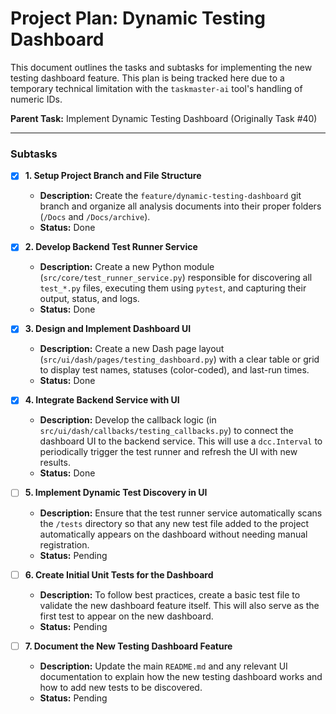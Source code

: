 # Project Plan: Dynamic Testing Dashboard

This document outlines the tasks and subtasks for implementing the new testing dashboard feature. This plan is being tracked here due to a temporary technical limitation with the `taskmaster-ai` tool's handling of numeric IDs.

**Parent Task:** Implement Dynamic Testing Dashboard (Originally Task #40)

---

### Subtasks

- [x] **1. Setup Project Branch and File Structure**
  - **Description:** Create the `feature/dynamic-testing-dashboard` git branch and organize all analysis documents into their proper folders (`/Docs` and `/Docs/archive`).
  - **Status:** Done

- [x] **2. Develop Backend Test Runner Service**
  - **Description:** Create a new Python module (`src/core/test_runner_service.py`) responsible for discovering all `test_*.py` files, executing them using `pytest`, and capturing their output, status, and logs.
  - **Status:** Done

- [x] **3. Design and Implement Dashboard UI**
  - **Description:** Create a new Dash page layout (`src/ui/dash/pages/testing_dashboard.py`) with a clear table or grid to display test names, statuses (color-coded), and last-run times.
  - **Status:** Done

- [x] **4. Integrate Backend Service with UI**
  - **Description:** Develop the callback logic (in `src/ui/dash/callbacks/testing_callbacks.py`) to connect the dashboard UI to the backend service. This will use a `dcc.Interval` to periodically trigger the test runner and refresh the UI with new results.
  - **Status:** Done

- [ ] **5. Implement Dynamic Test Discovery in UI**
  - **Description:** Ensure that the test runner service automatically scans the `/tests` directory so that any new test file added to the project automatically appears on the dashboard without needing manual registration.
  - **Status:** Pending

- [ ] **6. Create Initial Unit Tests for the Dashboard**
  - **Description:** To follow best practices, create a basic test file to validate the new dashboard feature itself. This will also serve as the first test to appear on the new dashboard.
  - **Status:** Pending

- [ ] **7. Document the New Testing Dashboard Feature**
  - **Description:** Update the main `README.md` and any relevant UI documentation to explain how the new testing dashboard works and how to add new tests to be discovered.
  - **Status:** Pending